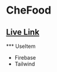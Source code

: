 # CheFood

## [Live Link](https://assignment-10-e25d0.web.app/)

\*\*\* UseItem

- Firebase
- Tailwind
